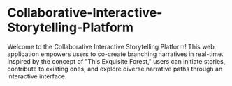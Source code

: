 # Collaborative-Interactive-Storytelling-Platform
Welcome to the Collaborative Interactive Storytelling Platform! This web application empowers users to co-create branching narratives in real-time. Inspired by the concept of "This Exquisite Forest," users can initiate stories, contribute to existing ones, and explore diverse narrative paths through an interactive interface.
